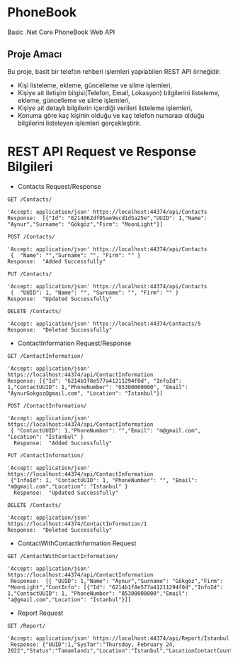 # PhoneBook
Basic .Net Core PhoneBook Web API

## Proje Amacı

Bu proje, basit bir telefon rehberi işlemleri yapılabilen REST API örneğidir.
* Kişi listeleme, ekleme, güncelleme ve silme işlemleri, 
* Kişiye ait iletişim bilgisi(Telefon, Email, Lokasyon) bilgilerini listeleme, ekleme, güncelleme ve silme işlemleri,
* Kişiye ait detaylı bilgilerin içerdiği verileri listeleme işlemleri,
* Konuma göre kaç kişinin olduğu ve kaç telefon numarası olduğu bilgilerini listeleyen işlemleri gerçekleştirir.

# REST API Request ve Response Bilgileri
- Contacts Request/Response

`GET /Contacts/`

    'Accept: application/json' https://localhost:44374/api/Contacts
    Response:  [{"Id": "6214062df05ae9ecd1d5a25e","UUID": 1,"Name": "Aynur","Surname": "Gökgöz","Firm": "MoonLight"}]

`POST /Contacts/`

    'Accept: application/json' https://localhost:44374/api/Contacts
     {  "Name": "","Surname": "", "Firm": "" }
    Response:  "Added Successfully"
    
`PUT /Contacts/`

    'Accept: application/json' https://localhost:44374/api/Contacts
     {  "UUID": 1, "Name": "", "Surname": "", "Firm": "" }
    Response:  "Updated Successfully"

`DELETE /Contacts/`

    'Accept: application/json' https://localhost:44374/Contacts/5
    Response:  "Deleted Successfully"
 
- ContactInformation Request/Response

`GET /ContactInformation/`

    'Accept: application/json' https://localhost:44374/api/ContactInformation
    Response: [{"Id": "6214b1f8e577a41211294f0d", "InfoId": 1,"ContactUUID": 1,"PhoneNumber": "05300000000", "Email": "AynurGokgoz@gmail.com", "Location": "İstanbul"}] 

`POST /ContactInformation/`

    'Accept: application/json' https://localhost:44374/api/ContactInformation
     { "ContactUUID": 1,"PhoneNumber": "","Email": "m@gmail.com", "Location": "İstanbul" }
      Response:  "Added Successfully"
    
`PUT /ContactInformation/`

    'Accept: application/json' https://localhost:44374/api/ContactInformation
     {"InfoId": 1, "ContactUUID": 1, "PhoneNumber": "", "Email": "m@gmail.com","Location": "İstanbul" }
      Response:  "Updated Successfully"
    
 `DELETE /Contacts/`

    'Accept: application/json' https://localhost:44374/ContactInformation/1
    Response:  "Deleted Successfully"

- ContactWithContactInformation Request

`GET /ContactWithContactInformation/`

    'Accept: application/json' https://localhost:44374/api/ContactInformation
     Response:  [{ "UUID": 1,"Name": "Aynur","Surname": "Gökgöz","Firm": "MoonLight","ContInfo": [{"Id": "6214b1f8e577a41211294f0d","InfoId": 1,"ContactUUID": 1, "PhoneNumber": "05300000000","Email": "a@gmail.com","Location": "İstanbul"}]]
    
- Report Request

`GET /Report/`

    'Accept: application/json' https://localhost:44374/api/Report/İstanbul
     Response: {"UUID":1,"SysTar":"Thursday, February 24, 2022","Status":"Tamamlandı","Location":"İstanbul","LocationContactCount":3,"LocationPhoneCount":3}
